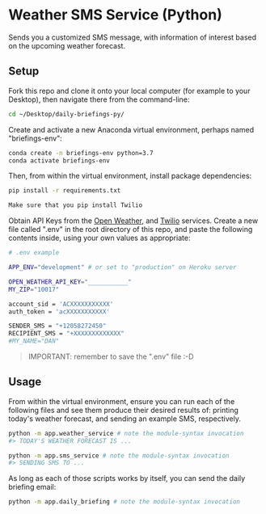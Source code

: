 # Weather SMS Service (Python)

Sends you a customized SMS message, with information of interest based on the upcoming weather forecast.

## Setup

Fork this repo and clone it onto your local computer (for example to your Desktop), then navigate there from the command-line:

```sh
cd ~/Desktop/daily-briefings-py/
```

Create and activate a new Anaconda virtual environment, perhaps named "briefings-env":

```sh
conda create -n briefings-env python=3.7
conda activate briefings-env
```

Then, from within the virtual environment, install package dependencies:

```sh
pip install -r requirements.txt

Make sure that you pip install Twilio 
```

Obtain API Keys from the [Open Weather](https://home.openweathermap.org/api_keys), and [Twilio](https://www.twilio.com/docs/sms/quickstart/python) services. Create a new file called ".env" in the root directory of this repo, and paste the following contents inside, using your own values as appropriate:

```sh
# .env example

APP_ENV="development" # or set to "production" on Heroku server

OPEN_WEATHER_API_KEY="___________"
MY_ZIP="10017"

account_sid = 'ACXXXXXXXXXXX'
auth_token = 'acXXXXXXXXXXX'

SENDER_SMS = "+12058272450"
RECIPIENT_SMS = "+XXXXXXXXXXXXX"
#MY_NAME="DAN"
```

> IMPORTANT: remember to save the ".env" file :-D

## Usage

From within the virtual environment, ensure you can run each of the following files and see them produce their desired results of: printing today's weather forecast, and sending an example SMS, respectively.

```sh
python -m app.weather_service # note the module-syntax invocation
#> TODAY'S WEATHER FORECAST IS ...
```

```sh
python -m app.sms_service # note the module-syntax invocation
#> SENDING SMS TO ...
```

As long as each of those scripts works by itself, you can send the daily briefing email:

```sh
python -m app.daily_briefing # note the module-syntax invocation
```
